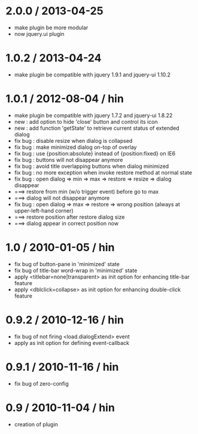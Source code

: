 2.0.0 / 2013-04-25
===
- make plugin be more modular
- now jquery.ui plugin

1.0.2 / 2013-04-24
===

- make plugin be compatible with jquery 1.9.1 and jquery-ui 1.10.2

1.0.1 / 2012-08-04 / hin
===

- make plugin be compatible with jquery 1.7.2 and jquery-ui 1.8.22
- new : add option to hide 'close' button and control its icon
- new : add function 'getState' to retrieve current status of extended dialog
- fix bug : disable resize when dialog is collapsed
- fix bug : make minimized dialog on-top of overlay
- fix bug : use {position:absolute} instead of {position:fixed} on IE6
- fix bug : buttons will not disappear anymore
- fix bug : avoid title overlapping buttons when dialog minimized
- fix bug : no more exception when invoke restore method at normal state
- fix bug : open dialog => min => max => restore => resize => dialog disappear
 - ===> restore from min (w/o trigger event) before go to max
 - ===> dialog will not disappear anymore
- fix bug : open dialog => max => restore => wrong position (always at upper-left-hand corner)
 - ===> restore position after restore dialog size
 - ===> dialog appear in correct position now



1.0 / 2010-01-05 / hin
===

- fix bug of button-pane in 'minimized' state
- fix bug of title-bar word-wrap in 'minimized' state
- apply <titlebar=none|transparent> as init option for enhancing title-bar feature
- apply <dblclick=collapse> as init option for enhancing double-click feature



0.9.2 / 2010-12-16 / hin
===

- fix bug of not firing <load.dialogExtend> event
- apply <events> as init option for defining event-callback

0.9.1 / 2010-11-16 / hin
===

- fix bug of zero-config



0.9 / 2010-11-04 / hin
===

- creation of plugin


